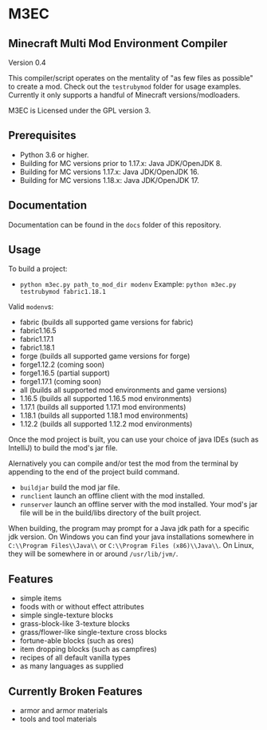 # M3EC

## Minecraft Multi Mod Environment Compiler
Version 0.4

This compiler/script operates on the mentality of "as few files as possible" to create a mod.
Check out the `testrubymod` folder for usage examples.
Currently it only supports a handful of Minecraft versions/modloaders.

M3EC is Licensed under the GPL version 3.

## Prerequisites
- Python 3.6 or higher.
- Building for MC versions prior to 1.17.x: Java JDK/OpenJDK 8.
- Building for MC versions 1.17.x: Java JDK/OpenJDK 16.
- Building for MC versions 1.18.x: Java JDK/OpenJDK 17.

## Documentation
Documentation can be found in the `docs` folder of this repository.

## Usage
To build a project:
+ `python m3ec.py path_to_mod_dir modenv`
Example:
`python m3ec.py testrubymod fabric1.18.1`

Valid `modenv`s:
+ fabric (builds all supported game versions for fabric)
+ fabric1.16.5
+ fabric1.17.1
+ fabric1.18.1
+ forge (builds all supported game versions for forge)
+ forge1.12.2 (coming soon)
+ forge1.16.5 (partial support)
+ forge1.17.1 (coming soon)
+ all (builds all supported mod environments and game versions)
+ 1.16.5 (builds all supported 1.16.5 mod environments)
+ 1.17.1 (builds all supported 1.17.1 mod environments)
+ 1.18.1 (builds all supported 1.18.1 mod environments)
+ 1.12.2 (builds all supported 1.12.2 mod environments)


Once the mod project is built, you can use your choice of java IDEs (such as IntelliJ) to build the mod's jar file.

Alernatively you can compile and/or test the mod from the terminal by appending to the end of the project build command.
- `buildjar` build the mod jar file.
- `runclient` launch an offline client with the mod installed.
- `runserver` launch an offline server with the mod installed.
Your mod's jar file will be in the build/libs directory of the built project.

When building, the program may prompt for a Java jdk path for a specific jdk version.
On Windows you can find your java installations somewhere in `C:\\Program Files\\Java\\` or `C:\\Program Files (x86)\\Java\\`.
On Linux, they will be somewhere in or around `/usr/lib/jvm/`.



## Features
- simple items
- foods with or without effect attributes
- simple single-texture blocks
- grass-block-like 3-texture blocks
- grass/flower-like single-texture cross blocks
- fortune-able blocks (such as ores)
- item dropping blocks (such as campfires)
- recipes of all default vanilla types
- as many languages as supplied

## Currently Broken Features
- armor and armor materials
- tools and tool materials
